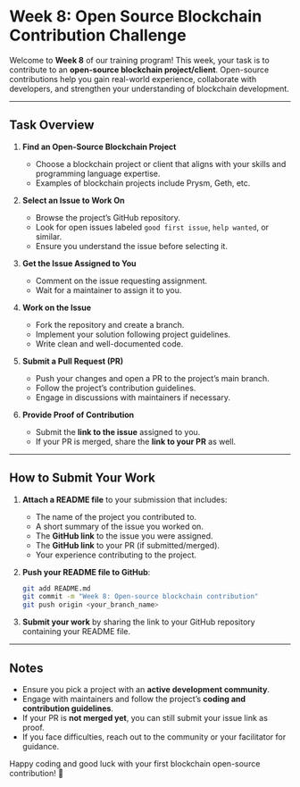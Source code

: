# Week 8: Open Source Blockchain Contribution Challenge

Welcome to **Week 8** of our training program! 
This week, your task is to contribute to an **open-source blockchain project/client**. Open-source contributions help you gain real-world experience, collaborate with developers, and strengthen your understanding of blockchain development.

---

## Task Overview

1. **Find an Open-Source Blockchain Project**
   - Choose a blockchain project or client that aligns with your skills and programming language expertise.
   - Examples of blockchain projects include Prysm, Geth, etc.
   
2. **Select an Issue to Work On**
   - Browse the project’s GitHub repository.
   - Look for open issues labeled `good first issue`, `help wanted`, or similar.
   - Ensure you understand the issue before selecting it.

3. **Get the Issue Assigned to You**
   - Comment on the issue requesting assignment.
   - Wait for a maintainer to assign it to you.
   
4. **Work on the Issue**
   - Fork the repository and create a branch.
   - Implement your solution following project guidelines.
   - Write clean and well-documented code.
   
5. **Submit a Pull Request (PR)**
   - Push your changes and open a PR to the project’s main branch.
   - Follow the project’s contribution guidelines.
   - Engage in discussions with maintainers if necessary.

6. **Provide Proof of Contribution**
   - Submit the **link to the issue** assigned to you.
   - If your PR is merged, share the **link to your PR** as well.
   
---

## How to Submit Your Work

1. **Attach a README file** to your submission that includes:
   - The name of the project you contributed to.
   - A short summary of the issue you worked on.
   - The **GitHub link** to the issue you were assigned.
   - The **GitHub link** to your PR (if submitted/merged).
   - Your experience contributing to the project.

2. **Push your README file to GitHub**:
   ```bash
   git add README.md
   git commit -m "Week 8: Open-source blockchain contribution"
   git push origin <your_branch_name>
   ```

3. **Submit your work** by sharing the link to your GitHub repository containing your README file.

---

## Notes
- Ensure you pick a project with an **active development community**.
- Engage with maintainers and follow the project’s **coding and contribution guidelines**.
- If your PR is **not merged yet**, you can still submit your issue link as proof.
- If you face difficulties, reach out to the community or your facilitator for guidance.

Happy coding and good luck with your first blockchain open-source contribution! 🚀
